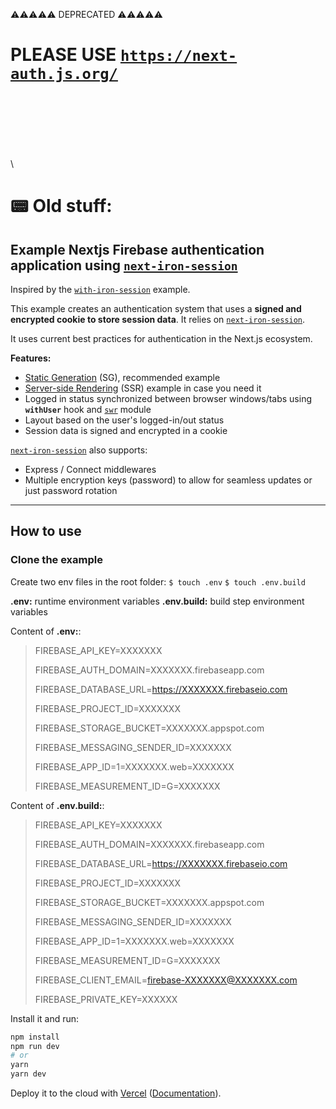 ⚠️⚠️⚠️⚠️⚠️ DEPRECATED ⚠️⚠️⚠️⚠️⚠️
# **PLEASE USE [`https://next-auth.js.org/`](https://next-auth.js.org/)**

\
\
\
\
\
\
\
# 📟 Old stuff: 

## Example Nextjs Firebase authentication application using [`next-iron-session`](https://github.com/vvo/next-iron-session) 
Inspired by the [`with-iron-session`](https://github.com/zeit/next.js/tree/canary/examples/with-iron-session) example.

This example creates an authentication system that uses a **signed and encrypted cookie to store session data**. It relies on [`next-iron-session`](https://github.com/vvo/next-iron-session).

It uses current best practices for authentication in the Next.js ecosystem.

**Features:**

- [Static Generation](https://nextjs.org/docs/basic-features/pages#static-generation-recommended) (SG), recommended example
- [Server-side Rendering](https://nextjs.org/docs/basic-features/pages#server-side-rendering) (SSR) example in case you need it
- Logged in status synchronized between browser windows/tabs using **`withUser`** hook and [`swr`](https://swr.now.sh/) module
- Layout based on the user's logged-in/out status
- Session data is signed and encrypted in a cookie

[`next-iron-session`](https://github.com/vvo/next-iron-session) also supports:

- Express / Connect middlewares
- Multiple encryption keys (password) to allow for seamless updates or just password rotation

---

## How to use

### Clone the example
Create two env files in the root folder:
`$ touch .env`
`$ touch .env.build`

**.env:** runtime environment variables
**.env.build:** build step environment variables

Content of **.env:**:

> FIREBASE_API_KEY=XXXXXXX
> 
> FIREBASE_AUTH_DOMAIN=XXXXXXX.firebaseapp.com
> 
> FIREBASE_DATABASE_URL=https://XXXXXXX.firebaseio.com
> 
> FIREBASE_PROJECT_ID=XXXXXXX
> 
> FIREBASE_STORAGE_BUCKET=XXXXXXX.appspot.com
> 
> FIREBASE_MESSAGING_SENDER_ID=XXXXXXX
> 
> FIREBASE_APP_ID=1=XXXXXXX.web=XXXXXXX
> 
> FIREBASE_MEASUREMENT_ID=G=XXXXXXX

Content of **.env.build:**:
> FIREBASE_API_KEY=XXXXXXX
> 
> FIREBASE_AUTH_DOMAIN=XXXXXXX.firebaseapp.com
>
> FIREBASE_DATABASE_URL=https://XXXXXXX.firebaseio.com
>
> FIREBASE_PROJECT_ID=XXXXXXX
>
> FIREBASE_STORAGE_BUCKET=XXXXXXX.appspot.com
>
> FIREBASE_MESSAGING_SENDER_ID=XXXXXXX
>
> FIREBASE_APP_ID=1=XXXXXXX.web=XXXXXXX
>
> FIREBASE_MEASUREMENT_ID=G=XXXXXXX
>
> FIREBASE_CLIENT_EMAIL=firebase-XXXXXXX@XXXXXXX.com
>
> FIREBASE_PRIVATE_KEY=XXXXXX


Install it and run:

```bash
npm install
npm run dev
# or
yarn
yarn dev
```

Deploy it to the cloud with [Vercel](https://vercel.com/import?filter=next.js&utm_source=github&utm_medium=readme&utm_campaign=next-example) ([Documentation](https://nextjs.org/docs/deployment)).
